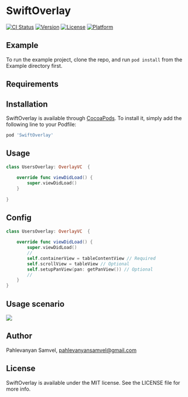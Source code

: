 # SwiftOverlay

[![CI Status](https://img.shields.io/travis/PahlevanyanSamvel/SwiftOverlay.svg?style=flat)](https://travis-ci.org/PahlevanyanSamvel/SwiftOverlay)
[![Version](https://img.shields.io/cocoapods/v/SwiftOverlay.svg?style=flat)](https://cocoapods.org/pods/SwiftOverlay)
[![License](https://img.shields.io/cocoapods/l/SwiftOverlay.svg?style=flat)](https://cocoapods.org/pods/SwiftOverlay)
[![Platform](https://img.shields.io/cocoapods/p/SwiftOverlay.svg?style=flat)](https://cocoapods.org/pods/SwiftOverlay)

## Example

To run the example project, clone the repo, and run `pod install` from the Example directory first.

## Requirements

## Installation

SwiftOverlay is available through [CocoaPods](https://cocoapods.org). To install
it, simply add the following line to your Podfile:

```ruby
pod 'SwiftOverlay'
```
## Usage
```swift
class UsersOverlay: OverlayVC  {
    
    override func viewDidLoad() {
        super.viewDidLoad()
    }
    
}
```
## Config
```swift
class UsersOverlay: OverlayVC  {
    
    override func viewDidLoad() {
        super.viewDidLoad()
        //
        self.containerView = tableContentView // Required
        self.scrollView = tableView // Optional
        self.setupPanView(pan: getPanView()) // Optional
        //
    }
}
```

## Usage scenario
![](https://github.com/PahlevanyanSamvel/SwiftOverlay/blob/master/Resource/example.gif)



## Author

Pahlevanyan Samvel, pahlevanyansamvel@gmail.com

## License

SwiftOverlay is available under the MIT license. See the LICENSE file for more info.
